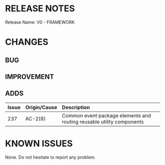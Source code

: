 # RELEASE NOTES

Release Name: V0 - FRAMEWORK

# CHANGES
## BUG

## IMPROVEMENT

## ADDS
| Issue | Origin/Cause     | Description                                                           |
|:------|:-----------------|:----------------------------------------------------------------------|
| 237   | AC-2(8)          | Common event package elements and routing reusable utility components |

# KNOWN ISSUES
None. Do not hesitate to report any problem.
